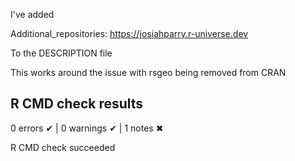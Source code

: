 I've added

Additional_repositories: https://josiahparry.r-universe.dev

To the DESCRIPTION file

This works around the issue with rsgeo being removed from CRAN

## R CMD check results

0 errors ✔ \| 0 warnings ✔ \| 1 notes ✖

R CMD check succeeded
